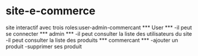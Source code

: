 # site-e-commerce
 site interactif avec trois roles:user-admin-commercant
 *** User ***
 -il peut se connecter
 *** admin ***
 -il peut consulter la liste des utilisateurs du site
 -il peut consulter la liste des produits
 *** commercant ***
 -ajouter un produit
 -supprimer ses produit 
